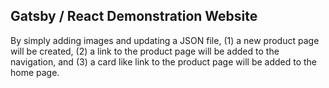 ## Gatsby / React Demonstration Website

By simply adding images and updating a JSON file, (1) a new product page will be created, (2) a link to the product page will be added to the navigation, and (3) a card like link to the product page will be added to the home page.
